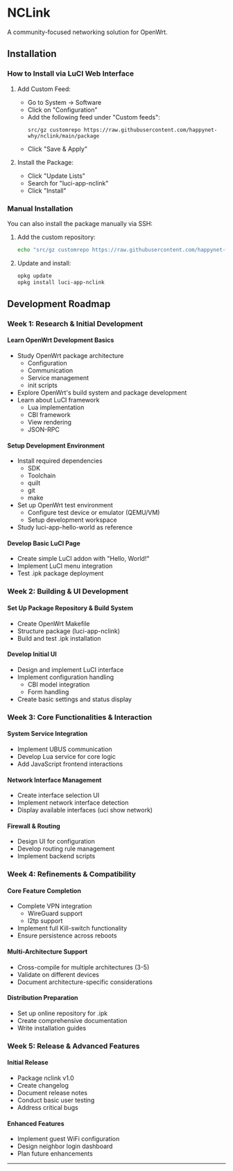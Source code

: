 # NCLink

A community-focused networking solution for OpenWrt.

## Installation

### How to Install via LuCI Web Interface

1. Add Custom Feed:
   - Go to System → Software
   - Click on "Configuration"
   - Add the following feed under "Custom feeds":
     ```
     src/gz customrepo https://raw.githubusercontent.com/happynet-why/nclink/main/package
     ```
   - Click "Save & Apply"

2. Install the Package:
   - Click "Update Lists"
   - Search for "luci-app-nclink"
   - Click "Install"

### Manual Installation

You can also install the package manually via SSH:

1. Add the custom repository:
   ```bash
   echo "src/gz customrepo https://raw.githubusercontent.com/happynet-why/nclink/main/package" >> /etc/opkg/customfeeds.conf
   ```

2. Update and install:
   ```bash
   opkg update
   opkg install luci-app-nclink
   ```




## Development Roadmap

### Week 1: Research & Initial Development

#### Learn OpenWrt Development Basics
- Study OpenWrt package architecture
  - Configuration   
  - Communication
  - Service management
  - init scripts
- Explore OpenWrt's build system and package development
- Learn about LuCI framework
  - Lua implementation
  - CBI framework
  - View rendering
  - JSON-RPC

#### Setup Development Environment
- Install required dependencies
  - SDK
  - Toolchain
  - quilt
  - git
  - make
- Set up OpenWrt test environment
  - Configure test device or emulator (QEMU/VM)
  - Setup development workspace
- Study luci-app-hello-world as reference

#### Develop Basic LuCI Page
- Create simple LuCI addon with "Hello, World!"
- Implement LuCI menu integration
- Test .ipk package deployment

### Week 2: Building & UI Development

#### Set Up Package Repository & Build System
- Create OpenWrt Makefile
- Structure package (luci-app-nclink)
- Build and test .ipk installation

#### Develop Initial UI
- Design and implement LuCI interface
- Implement configuration handling
  - CBI model integration
  - Form handling
- Create basic settings and status display

### Week 3: Core Functionalities & Interaction

#### System Service Integration
- Implement UBUS communication
- Develop Lua service for core logic
- Add JavaScript frontend interactions

#### Network Interface Management
- Create interface selection UI
- Implement network interface detection
- Display available interfaces (uci show network)

#### Firewall & Routing
- Design UI for configuration
- Develop routing rule management
- Implement backend scripts

### Week 4: Refinements & Compatibility

#### Core Feature Completion
- Complete VPN integration
  - WireGuard support
  - l2tp support
- Implement full Kill-switch functionality
- Ensure persistence across reboots

#### Multi-Architecture Support
- Cross-compile for multiple architectures (3-5)
- Validate on different devices
- Document architecture-specific considerations

#### Distribution Preparation
- Set up online repository for .ipk
- Create comprehensive documentation
- Write installation guides

### Week 5: Release & Advanced Features

#### Initial Release
- Package nclink v1.0
- Create changelog
- Document release notes
- Conduct basic user testing
- Address critical bugs

#### Enhanced Features
- Implement guest WiFi configuration
- Design neighbor login dashboard
- Plan future enhancements

---
